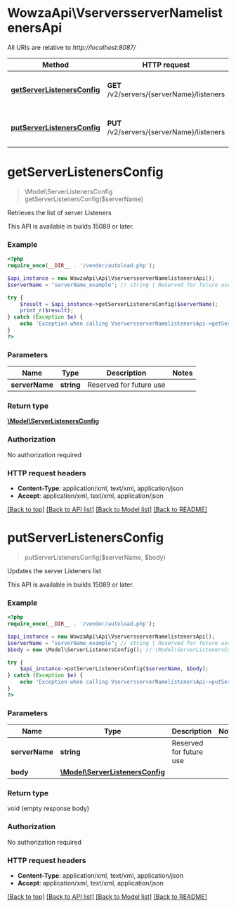 # WowzaApi\VserversserverNamelistenersApi

All URIs are relative to *http://localhost:8087/*

Method | HTTP request | Description
------------- | ------------- | -------------
[**getServerListenersConfig**](VserversserverNamelistenersApi.md#getServerListenersConfig) | **GET** /v2/servers/{serverName}/listeners | Retrieves the list of server Listeners
[**putServerListenersConfig**](VserversserverNamelistenersApi.md#putServerListenersConfig) | **PUT** /v2/servers/{serverName}/listeners | Updates the server Listeners list


# **getServerListenersConfig**
> \Model\ServerListenersConfig getServerListenersConfig($serverName)

Retrieves the list of server Listeners

This API is available in builds 15089 or later.

### Example
```php
<?php
require_once(__DIR__ . '/vendor/autoload.php');

$api_instance = new WowzaApi\Api\VserversserverNamelistenersApi();
$serverName = "serverName_example"; // string | Reserved for future use

try {
    $result = $api_instance->getServerListenersConfig($serverName);
    print_r($result);
} catch (Exception $e) {
    echo 'Exception when calling VserversserverNamelistenersApi->getServerListenersConfig: ', $e->getMessage(), PHP_EOL;
}
?>
```

### Parameters

Name | Type | Description  | Notes
------------- | ------------- | ------------- | -------------
 **serverName** | **string**| Reserved for future use |

### Return type

[**\Model\ServerListenersConfig**](../Model/ServerListenersConfig.md)

### Authorization

No authorization required

### HTTP request headers

 - **Content-Type**: application/xml, text/xml, application/json
 - **Accept**: application/xml, text/xml, application/json

[[Back to top]](#) [[Back to API list]](../../README.md#documentation-for-api-endpoints) [[Back to Model list]](../../README.md#documentation-for-models) [[Back to README]](../../README.md)

# **putServerListenersConfig**
> putServerListenersConfig($serverName, $body)

Updates the server Listeners list

This API is available in builds 15089 or later.

### Example
```php
<?php
require_once(__DIR__ . '/vendor/autoload.php');

$api_instance = new WowzaApi\Api\VserversserverNamelistenersApi();
$serverName = "serverName_example"; // string | Reserved for future use
$body = new \Model\ServerListenersConfig(); // \Model\ServerListenersConfig | 

try {
    $api_instance->putServerListenersConfig($serverName, $body);
} catch (Exception $e) {
    echo 'Exception when calling VserversserverNamelistenersApi->putServerListenersConfig: ', $e->getMessage(), PHP_EOL;
}
?>
```

### Parameters

Name | Type | Description  | Notes
------------- | ------------- | ------------- | -------------
 **serverName** | **string**| Reserved for future use |
 **body** | [**\Model\ServerListenersConfig**](../Model/\Model\ServerListenersConfig.md)|  |

### Return type

void (empty response body)

### Authorization

No authorization required

### HTTP request headers

 - **Content-Type**: application/xml, text/xml, application/json
 - **Accept**: application/xml, text/xml, application/json

[[Back to top]](#) [[Back to API list]](../../README.md#documentation-for-api-endpoints) [[Back to Model list]](../../README.md#documentation-for-models) [[Back to README]](../../README.md)

